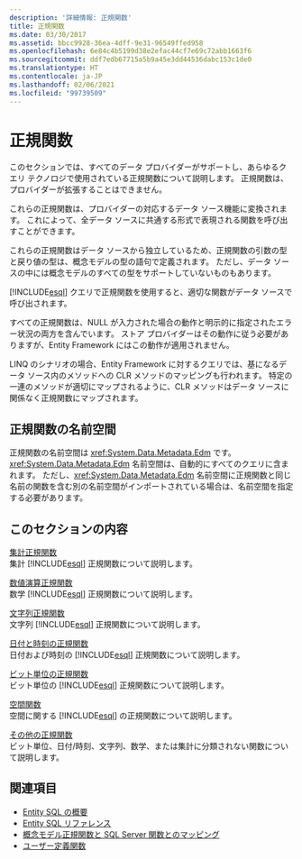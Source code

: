 ```yaml
---
description: '詳細情報: 正規関数'
title: 正規関数
ms.date: 03/30/2017
ms.assetid: bbcc9928-36ea-4dff-9e31-96549ffed958
ms.openlocfilehash: 6e84c4b5199d38e2efac44cf7e69c72abb1663f6
ms.sourcegitcommit: ddf7edb67715a5b9a45e3dd44536dabc153c1de0
ms.translationtype: HT
ms.contentlocale: ja-JP
ms.lasthandoff: 02/06/2021
ms.locfileid: "99739509"
---
```

# <a name="canonical-functions"></a>正規関数

このセクションでは、すべてのデータ プロバイダーがサポートし、あらゆるクエリ テクノロジで使用されている正規関数について説明します。 正規関数は、プロバイダーが拡張することはできません。  
  
 これらの正規関数は、プロバイダーの対応するデータ ソース機能に変換されます。 これによって、全データ ソースに共通する形式で表現される関数を呼び出すことができます。  
  
 これらの正規関数はデータ ソースから独立しているため、正規関数の引数の型と戻り値の型は、概念モデルの型の語句で定義されます。 ただし、データ ソースの中には概念モデルのすべての型をサポートしていないものもあります。  
  
 [!INCLUDE[esql](../../../../../../includes/esql-md.md)] クエリで正規関数を使用すると、適切な関数がデータ ソースで呼び出されます。  
  
 すべての正規関数は、NULL が入力された場合の動作と明示的に指定されたエラー状況の両方を含んでいます。 ストア プロバイダーはその動作に従う必要がありますが、Entity Framework にはこの動作が適用されません。  
  
 LINQ のシナリオの場合、Entity Framework に対するクエリでは、基になるデータ ソース内のメソッドへの CLR メソッドのマッピングも行われます。 特定の一連のメソッドが適切にマップされるように、CLR メソッドはデータ ソースに関係なく正規関数にマップされます。  
  
## <a name="canonical-functions-namespace"></a>正規関数の名前空間  

 正規関数の名前空間は <xref:System.Data.Metadata.Edm> です。 <xref:System.Data.Metadata.Edm> 名前空間は、自動的にすべてのクエリに含まれます。 ただし、<xref:System.Data.Metadata.Edm> 名前空間に正規関数と同じ名前の関数を含む別の名前空間がインポートされている場合は、名前空間を指定する必要があります。  
  
## <a name="in-this-section"></a>このセクションの内容  

 [集計正規関数](aggregate-canonical-functions.md)  
 集計 [!INCLUDE[esql](../../../../../../includes/esql-md.md)] 正規関数について説明します。  
  
 [数値演算正規関数](math-canonical-functions.md)  
 数学 [!INCLUDE[esql](../../../../../../includes/esql-md.md)] 正規関数について説明します。  
  
 [文字列正規関数](string-canonical-functions.md)  
 文字列 [!INCLUDE[esql](../../../../../../includes/esql-md.md)] 正規関数について説明します。  
  
 [日付と時刻の正規関数](date-and-time-canonical-functions.md)  
 日付および時刻の [!INCLUDE[esql](../../../../../../includes/esql-md.md)] 正規関数について説明します。  
  
 [ビット単位の正規関数](bitwise-canonical-functions.md)  
 ビット単位の [!INCLUDE[esql](../../../../../../includes/esql-md.md)] 正規関数について説明します。  
  
 [空間関数](spatial-functions.md)  
 空間に関する [!INCLUDE[esql](../../../../../../includes/esql-md.md)] の正規関数について説明します。  
  
 [その他の正規関数](other-canonical-functions.md)  
 ビット単位、日付/時刻、文字列、数学、または集計に分類されない関数について説明します。  
  
## <a name="see-also"></a>関連項目

- [Entity SQL の概要](entity-sql-overview.md)
- [Entity SQL リファレンス](entity-sql-reference.md)
- [概念モデル正規関数と SQL Server 関数とのマッピング](../conceptual-model-canonical-to-sql-server-functions-mapping.md)
- [ユーザー定義関数](user-defined-functions-entity-sql.md)
